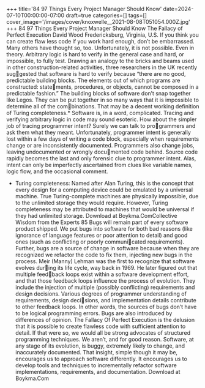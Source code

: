 +++
title='84 97 Things Every Project Manager Should Know'
date=2024-07-10T00:00:00-07:00
draft=true
categories=[]
tags=[]
cover_image='/images/cover/knoxwelle__2021-08-08T051054.000Z.jpg'
+++
84 97 Things Every Project Manager Should Know
The Fallacy of 
Perfect Execution
David Wood
Fredericksburg, Virginia, U.S.
If you think you can create flaw less code if you work hard enough, 
don’t be embarrassed. Many others have thought so, too. Unfortunately, it is 
not possible. Even in theory.
Arbitrary logic is hard to verify in the general case and hard, or impossible, 
to fully test. Drawing an analogy to the bricks and beams used in other 
construction-related activities, three researchers in the UK recently suggested that software is hard to verify because “there are no good, predictable 
building blocks. The elements out of which programs are constructed: statements, procedures, or objects, cannot be composed in a predictable fashion.”
The building blocks of software don’t snap together like Legos. They can be 
put together in so many ways that it is impossible to determine all of the combinations. That may be a decent working definition of Turing completeness.*
Software is, in a word, complicated.
Tracing and verifying arbitrary logic in code may sound esoteric. How about 
the simpler job of tracing programmer intent? Surely we can talk to programmers and ask them what they meant. Unfortunately, programmer intent 
is generally lost within a few days of writing a code block, especially when 
requirements change or are inconsistently documented.
Programmers also change jobs, leaving undocumented or wrongly documented code behind. Source code rapidly becomes the last and only forensic 
clue to programmer intent. Alas, intent can only be imperfectly ascertained 
from clues like variable names, logic flow, and the occasional comment.
* Turing completeness: Named after Alan Turing, this is the concept that every design for a computing 
device could be emulated by a universal machine. True Turing-complete machines are physically 
impossible, due to the unlimited storage they would require. However, Turing completeness may be 
attributed to machines that would be universal if they had unlimited storage.
Download at Boykma.ComCollective Wisdom from the Experts 85
Bugs will remain part of every software product shipped. We put bugs into 
software for both bad reasons (like ignorance of language features or poor 
attention to detail) and good ones (such as conflicting or poorly communicated requirements). Further, bugs are a source of change in software because 
when they are recognized we refactor the code to fix them, injecting new bugs 
in the process.
Meir (Manny) Lehman was the first to recognize that software evolves during its life cycle, way back in 1969. He later figured out that multiple feedback loops exist within a software development effort, and that those feedback 
loops influence the process of evolution. They include the injection of multiple 
(possibly conflicting) requirements and design decisions.
Various degrees of programmer understanding of requirements, design decisions, and implementation details contribute to other feedback loops. In other 
words, the sources of bugs don’t have to be logical programming errors. Bugs 
are also introduced by differences of opinion.
The Fallacy Of Perfect Execution is the delusion that it is possible to create 
flawless code with sufficient attention to detail. If that were so, we would all 
be strong advocates of structured programming techniques. We aren’t, and for 
good reason. Software, at any stage of its evolution, is buggy, extremely likely 
to change, and inaccurately documented.
That insight, simple though it may be, encourages us to approach software 
differently. It encourages us to develop tools and techniques to incrementally 
refactor software implementations, requirements, and documentation.
Download at Boykma.Com